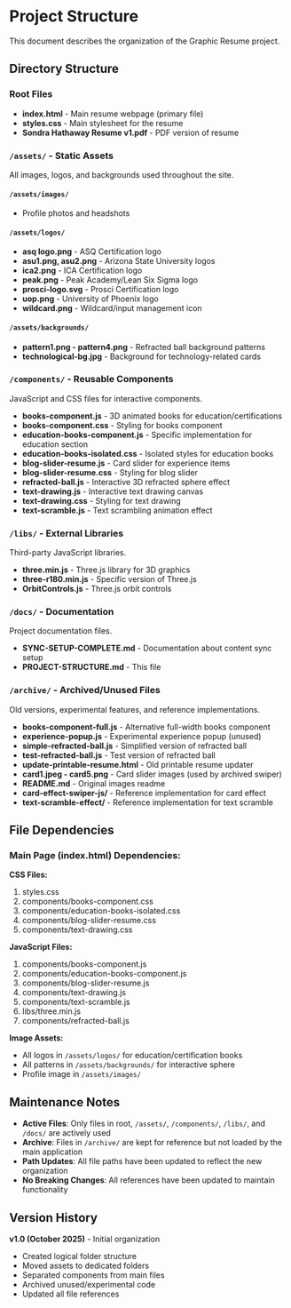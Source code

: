 # Project Structure

This document describes the organization of the Graphic Resume project.

## Directory Structure

### Root Files
- **index.html** - Main resume webpage (primary file)
- **styles.css** - Main stylesheet for the resume
- **Sondra Hathaway Resume v1.pdf** - PDF version of resume

### `/assets/` - Static Assets
All images, logos, and backgrounds used throughout the site.

#### `/assets/images/`
- Profile photos and headshots

#### `/assets/logos/`
- **asq logo.png** - ASQ Certification logo
- **asu1.png, asu2.png** - Arizona State University logos
- **ica2.png** - ICA Certification logo
- **peak.png** - Peak Academy/Lean Six Sigma logo
- **prosci-logo.svg** - Prosci Certification logo
- **uop.png** - University of Phoenix logo
- **wildcard.png** - Wildcard/input management icon

#### `/assets/backgrounds/`
- **pattern1.png - pattern4.png** - Refracted ball background patterns
- **technological-bg.jpg** - Background for technology-related cards

### `/components/` - Reusable Components
JavaScript and CSS files for interactive components.

- **books-component.js** - 3D animated books for education/certifications
- **books-component.css** - Styling for books component
- **education-books-component.js** - Specific implementation for education section
- **education-books-isolated.css** - Isolated styles for education books
- **blog-slider-resume.js** - Card slider for experience items
- **blog-slider-resume.css** - Styling for blog slider
- **refracted-ball.js** - Interactive 3D refracted sphere effect
- **text-drawing.js** - Interactive text drawing canvas
- **text-drawing.css** - Styling for text drawing
- **text-scramble.js** - Text scrambling animation effect

### `/libs/` - External Libraries
Third-party JavaScript libraries.

- **three.min.js** - Three.js library for 3D graphics
- **three-r180.min.js** - Specific version of Three.js
- **OrbitControls.js** - Three.js orbit controls

### `/docs/` - Documentation
Project documentation files.

- **SYNC-SETUP-COMPLETE.md** - Documentation about content sync setup
- **PROJECT-STRUCTURE.md** - This file

### `/archive/` - Archived/Unused Files
Old versions, experimental features, and reference implementations.

- **books-component-full.js** - Alternative full-width books component
- **experience-popup.js** - Experimental experience popup (unused)
- **simple-refracted-ball.js** - Simplified version of refracted ball
- **test-refracted-ball.js** - Test version of refracted ball
- **update-printable-resume.html** - Old printable resume updater
- **card1.jpeg - card5.png** - Card slider images (used by archived swiper)
- **README.md** - Original images readme
- **card-effect-swiper-js/** - Reference implementation for card effect
- **text-scramble-effect/** - Reference implementation for text scramble

## File Dependencies

### Main Page (index.html) Dependencies:

**CSS Files:**
1. styles.css
2. components/books-component.css
3. components/education-books-isolated.css
4. components/blog-slider-resume.css
5. components/text-drawing.css

**JavaScript Files:**
1. components/books-component.js
2. components/education-books-component.js
3. components/blog-slider-resume.js
4. components/text-drawing.js
5. components/text-scramble.js
6. libs/three.min.js
7. components/refracted-ball.js

**Image Assets:**
- All logos in `/assets/logos/` for education/certification books
- All patterns in `/assets/backgrounds/` for interactive sphere
- Profile image in `/assets/images/`

## Maintenance Notes

- **Active Files**: Only files in root, `/assets/`, `/components/`, `/libs/`, and `/docs/` are actively used
- **Archive**: Files in `/archive/` are kept for reference but not loaded by the main application
- **Path Updates**: All file paths have been updated to reflect the new organization
- **No Breaking Changes**: All references have been updated to maintain functionality

## Version History

**v1.0 (October 2025)** - Initial organization
- Created logical folder structure
- Moved assets to dedicated folders
- Separated components from main files
- Archived unused/experimental code
- Updated all file references

